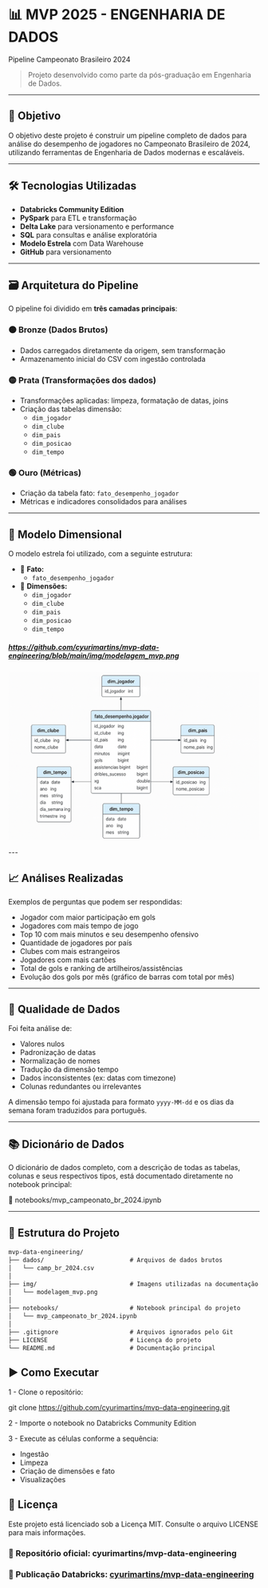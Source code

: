 # 📊 MVP 2025 - ENGENHARIA DE DADOS
Pipeline Campeonato Brasileiro 2024

> Projeto desenvolvido como parte da pós-graduação em Engenharia de Dados.

---

## 🎯 Objetivo

O objetivo deste projeto é construir um pipeline completo de dados para análise do desempenho de jogadores no Campeonato Brasileiro de 2024, utilizando ferramentas de Engenharia de Dados modernas e escaláveis.

---

## 🛠️ Tecnologias Utilizadas

- **Databricks Community Edition**
- **PySpark** para ETL e transformação
- **Delta Lake** para versionamento e performance
- **SQL** para consultas e análise exploratória
- **Modelo Estrela** com Data Warehouse
- **GitHub** para versionamento

---

## 🗃️ Arquitetura do Pipeline

O pipeline foi dividido em **três camadas principais**:

### 🟠 Bronze (Dados Brutos)
- Dados carregados diretamente da origem, sem transformação
- Armazenamento inicial do CSV com ingestão controlada

### 🟡 Prata (Transformações dos dados)
- Transformações aplicadas: limpeza, formatação de datas, joins
- Criação das tabelas dimensão:
  - `dim_jogador`
  - `dim_clube`
  - `dim_pais`
  - `dim_posicao`
  - `dim_tempo`

### 🟢 Ouro (Métricas)
- Criação da tabela fato: `fato_desempenho_jogador`
- Métricas e indicadores consolidados para análises

---

## 🧠 Modelo Dimensional

O modelo estrela foi utilizado, com a seguinte estrutura:

- 🎯 **Fato:**
  - `fato_desempenho_jogador`
- 🌟 **Dimensões:**
  - `dim_jogador`
  - `dim_clube`
  - `dim_pais`
  - `dim_posicao`
  - `dim_tempo`

##### https://github.com/cyurimartins/mvp-data-engineering/blob/main/img/modelagem_mvp.png

<p align="center">
  <img src="img/modelagem_mvp.png" alt="Modelo Dimensional" width="600"/>
</p>
---

## 📈 Análises Realizadas

Exemplos de perguntas que podem ser respondidas:

- Jogador com maior participação em gols
- Jogadores com mais tempo de jogo
- Top 10 com mais minutos e seu desempenho ofensivo
- Quantidade de jogadores por país
- Clubes com mais estrangeiros
- Jogadores com mais cartões
- Total de gols e ranking de artilheiros/assistências
- Evolução dos gols por mês (gráfico de barras com total por mês)

---

## 🧪 Qualidade de Dados

Foi feita análise de:
- Valores nulos
- Padronização de datas
- Normalização de nomes
- Tradução da dimensão tempo
- Dados inconsistentes (ex: datas com timezone)
- Colunas redundantes ou irrelevantes

A dimensão tempo foi ajustada para formato `yyyy-MM-dd` e os dias da semana foram traduzidos para português.

---

## 📚 Dicionário de Dados
O dicionário de dados completo, com a descrição de todas as tabelas, colunas e seus respectivos tipos, está documentado diretamente no notebook principal:

📄 notebooks/mvp_campeonato_br_2024.ipynb

---

## 📂 Estrutura do Projeto

```
mvp-data-engineering/
├── dados/                        # Arquivos de dados brutos
│   └── camp_br_2024.csv
│
├── img/                          # Imagens utilizadas na documentação
│   └── modelagem_mvp.png
│
├── notebooks/                    # Notebook principal do projeto
│   └── mvp_campeonato_br_2024.ipynb
│
├── .gitignore                    # Arquivos ignorados pelo Git
├── LICENSE                       # Licença do projeto
└── README.md                     # Documentação principal
```





## ▶️ Como Executar

1 - Clone o repositório:

git clone https://github.com/cyurimartins/mvp-data-engineering.git

2 - Importe o notebook no Databricks Community Edition

3 - Execute as células conforme a sequência:

- Ingestão
- Limpeza
- Criação de dimensões e fato
- Visualizações

## 📄 Licença
Este projeto está licenciado sob a Licença MIT. Consulte o arquivo LICENSE para mais informações.

### 🔗 Repositório oficial: cyurimartins/mvp-data-engineering
### 🔗 Publicação Databricks: [cyurimartins/mvp-data-engineering](https://databricks-prod-cloudfront.cloud.databricks.com/public/4027ec902e239c93eaaa8714f173bcfc/2901160332205419/2815362119945264/6510660432633837/latest.html)

